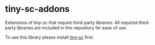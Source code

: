 tiny-sc-addons
==============

Extensions of tiny-sc that require third-party libraries.  All required third-party libraries are included in this repository for ease of use.

To use this library please install [tiny-sc][tiny-sc] first.

[tiny-sc]: 	https://github.com/iani/tiny-sc "tiny-sc"
